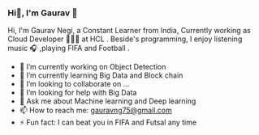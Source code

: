 ### Hi👋, I'm Gaurav  👋
Hi, I'm Gaurav Negi, a Constant Learner from India, Currently working as Cloud Developer 🙍🏽‍♂️ at HCL . Beside's programming, I enjoy listening music 🎧 ,playing FIFA and Football  .

- 🔭 I’m currently working on Object Detection
- 🌱 I’m currently learning Big Data and Block chain
- 👯 I’m looking to collaborate on ...
- 🤔 I’m looking for help with Big Data
- 💬 Ask me about Machine learning and Deep learning
- 📫 How to reach me: gauravng75@gmail.com
- ⚡ Fun fact: I can beat you in FIFA and Futsal any time

